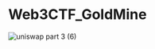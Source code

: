 # Web3CTF_GoldMine
![uniswap part 3 (6)](https://user-images.githubusercontent.com/15854015/213927424-ee65ea4c-5297-4954-8542-38a95970aa9d.png)
